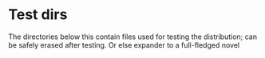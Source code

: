 Test dirs
========================

The directories below this contain files used for testing the distribution; can be safely erased after testing. Or else expander to a full-fledged novel
